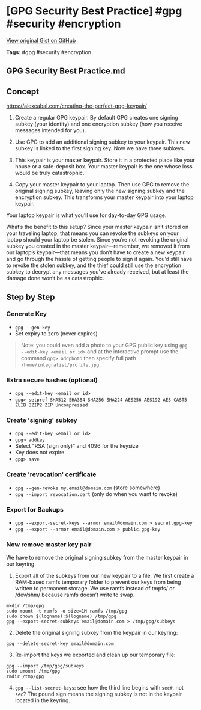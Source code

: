 # [GPG Security Best Practice] #gpg #security #encryption

[View original Gist on GitHub](https://gist.github.com/Integralist/f7e17034800b65b51eb7e9807720025a)

**Tags:** #gpg #security #encryption

## GPG Security Best Practice.md

## Concept

https://alexcabal.com/creating-the-perfect-gpg-keypair/

1. Create a regular GPG keypair. By default GPG creates one signing subkey (your identity) and one encryption subkey (how you receive messages intended for you).

2. Use GPG to add an additional signing subkey to your keypair. This new subkey is linked to the first signing key. Now we have three subkeys.

3. This keypair is your master keypair. Store it in a protected place like your house or a safe-deposit box. Your master keypair is the one whose loss would be truly catastrophic.

4. Copy your master keypair to your laptop. Then use GPG to remove the original signing subkey, leaving only the new signing subkey and the encryption subkey. This transforms your master keypair into your laptop keypair.

Your laptop keypair is what you’ll use for day-to-day GPG usage.

What’s the benefit to this setup? Since your master keypair isn’t stored on your traveling laptop, that means you can revoke the subkeys on your laptop should your laptop be stolen. Since you’re not revoking the original subkey you created in the master keypair—remember, we removed it from our laptop’s keypair—that means you don’t have to create a new keypair and go through the hassle of getting people to sign it again. You’d still have to revoke the stolen subkey, and the thief could still use the encryption subkey to decrypt any messages you’ve already received, but at least the damage done won’t be as catastrophic.

## Step by Step

### Generate Key

- `gpg ‐‐gen-key`
- Set expiry to zero (never expires)

> Note: you could even add a photo to your GPG public key using `gpg ‐‐edit-key <email or id>` and at the interactive prompt use the command `gpg> addphoto` then specify full path `/home/integralist/profile.jpg`.

### Extra secure hashes (optional)

- `gpg ‐‐edit-key <email or id>`
- `gpg> setpref SHA512 SHA384 SHA256 SHA224 AES256 AES192 AES CAST5 ZLIB BZIP2 ZIP Uncompressed`

### Create 'signing' subkey

- `gpg ‐‐edit-key <email or id>`
- `gpg> addkey`
- Select "RSA (sign only)" and 4096 for the keysize
- Key does not expire
- `gpg> save`

### Create 'revocation' certificate

- `gpg --gen-revoke my.email@domain.com` (store somewhere)
- `gpg --import revocation.cert` (only do when you want to revoke)

### Export for Backups

- `gpg --export-secret-keys --armor email@domain.com > secret.gpg-key`
- `gpg --export --armor email@domain.com > public.gpg-key`

### Now remove master key pair

We have to remove the original signing subkey from the master keypair in our keyring.

1. Export all of the subkeys from our new keypair to a file. We first create a RAM-based ramfs temporary folder to prevent our keys from being written to permanent storage. We use ramfs instead of tmpfs/ or /dev/shm/ because ramfs doesn’t write to swap.

```
mkdir /tmp/gpg
sudo mount -t ramfs -o size=1M ramfs /tmp/gpg
sudo chown $(logname):$(logname) /tmp/gpg
gpg --export-secret-subkeys email@domain.com > /tmp/gpg/subkeys
```

2. Delete the original signing subkey from the keypair in our keyring:

```
gpg --delete-secret-key email@domain.com
```

3. Re-import the keys we exported and clean up our temporary file:

```
gpg --import /tmp/gpg/subkeys
sudo umount /tmp/gpg
rmdir /tmp/gpg
```

4. `gpg --list-secret-keys`: see how the third line begins with `sec#`, not `sec`? The pound sign means the signing subkey is not in the keypair located in the keyring.

